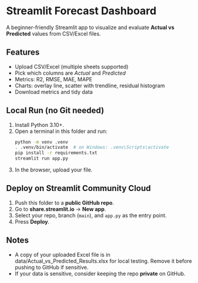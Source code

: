 # Streamlit Forecast Dashboard

A beginner-friendly Streamlit app to visualize and evaluate **Actual vs Predicted** values from CSV/Excel files.

## Features
- Upload CSV/Excel (multiple sheets supported)
- Pick which columns are *Actual* and *Predicted*
- Metrics: R2, RMSE, MAE, MAPE
- Charts: overlay line, scatter with trendline, residual histogram
- Download metrics and tidy data

## Local Run (no Git needed)
1. Install Python 3.10+.
2. Open a terminal in this folder and run:
   ```bash
   python -m venv .venv
   . .venv/bin/activate  # on Windows: .venv\Scripts\activate
   pip install -r requirements.txt
   streamlit run app.py
   ```
3. In the browser, upload your file.

## Deploy on Streamlit Community Cloud
1. Push this folder to a **public GitHub repo**.
2. Go to **share.streamlit.io** → **New app**.
3. Select your repo, branch (`main`), and `app.py` as the entry point.
4. Press **Deploy**.

## Notes
- A copy of your uploaded Excel file is in data/Actual_vs_Predicted_Results.xlsx for local testing. Remove it before pushing to GitHub if sensitive.
- If your data is sensitive, consider keeping the repo **private** on GitHub.
